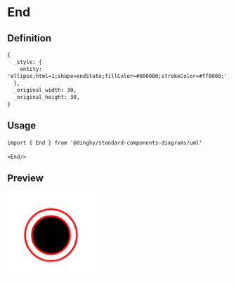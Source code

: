 # End

## Definition

```
{
  _style: { 
    entity: 'ellipse;html=1;shape=endState;fillColor=#000000;strokeColor=#ff0000;',
  },
  _original_width: 30,
  _original_height: 30,
}
```

## Usage

```
import { End } from '@dinghy/standard-components-diagrams/uml'

<End/>
```

## Preview

<img src="./end.png" width="200"/>
